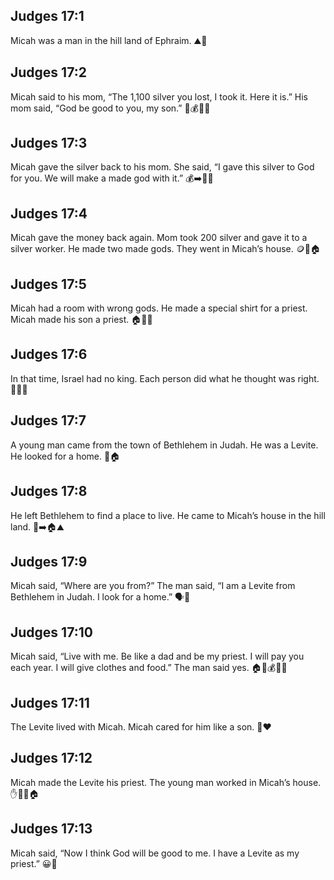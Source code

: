 ## Judges 17:1
Micah was a man in the hill land of Ephraim. ⛰️👨
## Judges 17:2
Micah said to his mom, “The 1,100 silver you lost, I took it. Here it is.” His mom said, “God be good to you, my son.” 💬💰👩‍👦
## Judges 17:3
Micah gave the silver back to his mom. She said, “I gave this silver to God for you. We will make a made god with it.” 💰➡️👩🙏
## Judges 17:4
Micah gave the money back again. Mom took 200 silver and gave it to a silver worker. He made two made gods. They went in Micah’s house. 🪙🔨🏠
## Judges 17:5
Micah had a room with wrong gods. He made a special shirt for a priest. Micah made his son a priest. 🏠👕👦
## Judges 17:6
In that time, Israel had no king. Each person did what he thought was right. 👑❌👀
## Judges 17:7
A young man came from the town of Bethlehem in Judah. He was a Levite. He looked for a home. 🚶🏠
## Judges 17:8
He left Bethlehem to find a place to live. He came to Micah’s house in the hill land. 🧳➡️🏠⛰️
## Judges 17:9
Micah said, “Where are you from?” The man said, “I am a Levite from Bethlehem in Judah. I look for a home.” 🗣️📍
## Judges 17:10
Micah said, “Live with me. Be like a dad and be my priest. I will pay you each year. I will give clothes and food.” The man said yes. 🏠🤝💰👕🍞
## Judges 17:11
The Levite lived with Micah. Micah cared for him like a son. 👬❤️
## Judges 17:12
Micah made the Levite his priest. The young man worked in Micah’s house. ✋🧑‍⚖️🏠
## Judges 17:13
Micah said, “Now I think God will be good to me. I have a Levite as my priest.” 😀🙏
